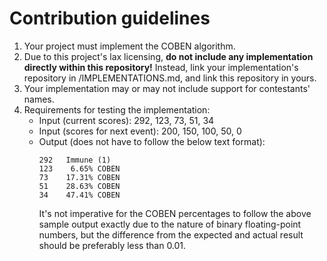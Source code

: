# Contribution guidelines

1. Your project must implement the COBEN algorithm.
2. Due to this project's lax licensing, **do not include any implementation
directly within this repository!** Instead, link your implementation's repository
in /IMPLEMENTATIONS.md, and link this repository in yours.
3. Your implementation may or may not include support for contestants' names.
4. Requirements for testing the implementation:
    - Input (current scores): 292, 123, 73, 51, 34
    - Input (scores for next event): 200, 150, 100, 50, 0
    - Output (does not have to follow the below text format):
      ```
      292   Immune (1)
      123    6.65% COBEN
      73    17.31% COBEN
      51    28.63% COBEN
      34    47.41% COBEN
      ```
      It's not imperative for the COBEN percentages to follow
      the above sample output exactly due to the nature of binary floating-point
      numbers, but the difference from the expected and actual result should
      be preferably less than 0.01.